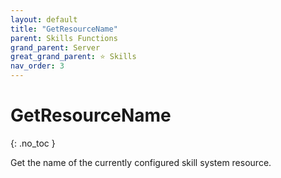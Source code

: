```yaml
---
layout: default
title: "GetResourceName"
parent: Skills Functions
grand_parent: Server
great_grand_parent: ⭐ Skills
nav_order: 3
---
```


# GetResourceName
{: .no_toc }

Get the name of the currently configured skill system resource.

#